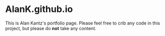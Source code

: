 # AlanK.github.io

This is Alan Kantz's portfolio page. Please feel free to crib any code in this project, but please do __not__ take any content.
